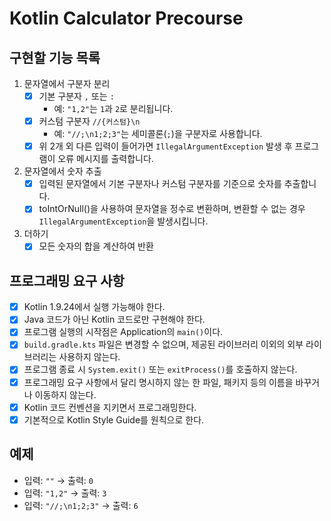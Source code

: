 # Kotlin Calculator Precourse

## 구현할 기능 목록
1. 문자열에서 구분자 분리
    - [x] 기본 구분자 `,` 또는 `:`
        - 예: `"1,2"`는 `1`과 `2`로 분리됩니다.
    - [x] 커스텀 구분자 `//{커스텀}\n`
        - 예: `"//;\n1;2;3"`는 세미콜론(`;`)을 구분자로 사용합니다.
    - [x] 위 2개 외 다른 입력이 들어가면 `IllegalArgumentException` 발생 후 프로그램이 오류 메시지를 출력합니다.
2. 문자열에서 숫자 추출
    - [x] 입력된 문자열에서 기본 구분자나 커스텀 구분자를 기준으로 숫자를 추출합니다.
    - [x] toIntOrNull()을 사용하여 문자열을 정수로 변환하며, 변환할 수 없는 경우 `IllegalArgumentException`을 발생시킵니다.
3. 더하기
    - [x] 모든 숫자의 합을 계산하여 반환

## 프로그래밍 요구 사항
- [x] Kotlin 1.9.24에서 실행 가능해야 한다.
- [x] Java 코드가 아닌 Kotlin 코드로만 구현해야 한다.
- [x] 프로그램 실행의 시작점은 Application의 `main()`이다.
- [x] `build.gradle.kts` 파일은 변경할 수 없으며, 제공된 라이브러리 이외의 외부 라이브러리는 사용하지 않는다.
- [x] 프로그램 종료 시 `System.exit()` 또는 `exitProcess()`를 호출하지 않는다.
- [x] 프로그래밍 요구 사항에서 달리 명시하지 않는 한 파일, 패키지 등의 이름을 바꾸거나 이동하지 않는다.
- [x] Kotlin 코드 컨벤션을 지키면서 프로그래밍한다.
- [x] 기본적으로 Kotlin Style Guide를 원칙으로 한다.

## 예제
- 입력: `""` → 출력: `0`
- 입력: `"1,2"` → 출력: `3`
- 입력: `"//;\n1;2;3"` → 출력: `6`

